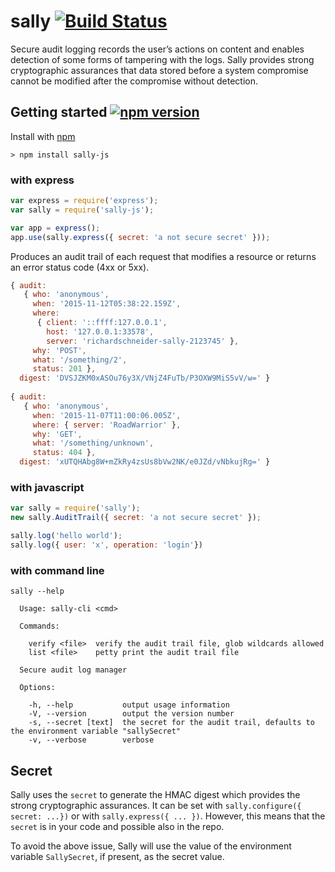 # sally [![Build Status](https://travis-ci.org/richardschneider/sally.svg?branch=master)](https://travis-ci.org/richardschneider/sally)

Secure audit logging records the user’s actions on content and enables detection of some forms of tampering with the logs. Sally provides strong cryptographic assurances that data stored before a system compromise cannot be modified after the compromise without detection. 

## Getting started [![npm version](https://badge.fury.io/js/sally-js.svg)](https://badge.fury.io/js/sally-js)

Install with [npm](http://blog.npmjs.org/post/85484771375/how-to-install-npm)

    > npm install sally-js

### with express

```` javascript
var express = require('express');
var sally = require('sally-js');

var app = express();
app.use(sally.express({ secret: 'a not secure secret' }));
````

Produces an audit trail of each request that modifies a resource or returns an error status code (4xx or 5xx).

```` javascript
{ audit: 
   { who: 'anonymous',
     when: '2015-11-12T05:38:22.159Z',
     where: 
      { client: '::ffff:127.0.0.1',
        host: '127.0.0.1:33578',
        server: 'richardschneider-sally-2123745' },
     why: 'POST',
     what: '/something/2',
     status: 201 },
  digest: 'DVSJZKM0xASOu76y3X/VNjZ4FuTb/P3OXW9MiS5vV/w=' }
  
{ audit: 
   { who: 'anonymous',
     when: '2015-11-07T11:00:06.005Z',
     where: { server: 'RoadWarrior' },
     why: 'GET',
     what: '/something/unknown',
     status: 404 },
  digest: 'xUTQHAbg8W+mZkRy4zsUs8bVw2NK/e0JZd/vNbkujRg=' }
````
### with javascript

```` javascript
var sally = require('sally');
new sally.AuditTrail({ secret: 'a not secure secret' });

sally.log('hello world');
sally.log({ user: 'x', operation: 'login'})
````

### with command line

````
sally --help

  Usage: sally-cli <cmd>

  Commands:

    verify <file>  verify the audit trail file, glob wildcards allowed
    list <file>    petty print the audit trail file

  Secure audit log manager

  Options:

    -h, --help           output usage information
    -V, --version        output the version number
    -s, --secret [text]  the secret for the audit trail, defaults to the environment variable "sallySecret"
    -v, --verbose        verbose
````

## Secret

Sally uses the `secret` to generate the HMAC digest which provides the strong cryptographic assurances.  It can be set with `sally.configure({ secret: ...})` or with `sally.express({ ... })`.  However, this means that the `secret` is in your code and possible also in the repo.  

To avoid the above issue, Sally will use the value of the environment variable `SallySecret`, if present, as the secret value.

